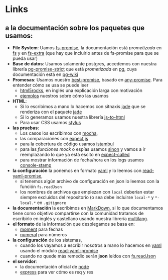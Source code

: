 # Links

## a la documentación sobre los paquetes que usamos:

 * **File System**: Uamos [fs-promise](https://www.npmjs.com/package/fs-promise), 
 la documentación está *prometizada* en [fs](https://nodejs.org/api/fs.html) 
 y en [fs-extra](https://www.npmjs.com/package/fs-extra) (que hay que incluirlo antes de fs-promise para que se pueda usar)
 * **Base de datos**: Usamos solamente postgres, 
 accedemos con nuestra librería [pg-promise-strict](https://www.npmjs.com/package/pg-promise-strict)
 que está *prometizada* en [pg](https://www.npmjs.com/package/pg), 
 cuya documentación está en [pg-wiki](https://github.com/brianc/node-postgres/wiki)
 * **Promesas**: Usamos nuestro [best-promise](https://www.npmjs.com/package/best-promise), 
 basado en [any-promise](https://www.npmjs.com/package/any-promise). Para entender cómo se usa se puede leer
   * [html5rocks](http://www.html5rocks.com/en/tutorials/es6/promises/), en inglés una explicación larga con motivación
   * [ejemplos](https://github.com/codenautas/codenautas/blob/master/examples/promises.md) nuestros sobre cómo las usamos
 * **HTML**: 
   * Si lo escribimos a mano lo hacemos con sitnaxis [jade](http://jade-lang.com/) 
   que se renderiza con el paquete [jade](https://www.npmjs.com/package/jade)
   * Si lo generamos usamos nuestra librería [js-to-html](https://www.npmjs.com/package/js-to-html)
   * Para usar CSS usamos [stylus](https://learnboost.github.io/stylus/)
 * **las pruebas**: 
   * Los casos los escribimos con [mocha](http://mochajs.org/),
   * las comparaciones con [expect.js](https://www.npmjs.com/package/expect.js)
   * para la cobertura de código usamos [istambul](https://www.npmjs.com/package/istanbul)
   * para las *funciones mock* o espías usamos [sinon](http://sinonjs.org/) y vamos a ir reemplazando lo que ya está escito en [expect-called](https://www.npmjs.com/package/expect-called)
   * para mostrar información de fecha/hora en los logs usamos [console-stamp](https://www.npmjs.com/package/console-stamp)
 * **la configuración** la ponemos en formato [yaml](http://www.yaml.org/spec/1.2/spec.html#id2759963) 
 y lo leemos con [read-yaml-promise](https://www.npmjs.com/package/read-yaml-promise),
   * si tenemos algún archivo de configuración en json lo leemos con la función `fs.readJson`
   * los nombres de archivos que empiezan con `local` deberían estar siempre excluidos del repositorio 
   (o sea debe incluirse `local-*` y `*-local.*` en `.gitignore`
 * **la documentación** la escribimos en [MarkDown](https://guides.github.com/features/mastering-markdown/), 
 si lo que documentamos tiene como objetivo compartirse con la comunidad tratamos de escribirlo en inglés y castellano 
 usando nuestra librería [multilang](https://www.npmjs.com/package/multilang).
 * **el formato** de la información que desplegamos se basa en:
   * [moment](http://momentjs.com/docs/) para fechas
   * [numeral](http://numeraljs.com/) para números
 * **la configuración** de los sistemas, 
   * cuando los vayamos a escribir nosotros a mano lo hacemos en [yaml](http://www.yaml.org/refcard.html) usando el módulo [read-yaml-promise](https://www.npmjs.com/package/read-yaml-promise)
   * cuando no quede más remedio serán **json** leídos con [fs.readJson](https://www.npmjs.com/package/fs-promise)
 * **el servidor**:
   * la documentación oficial de [node](https://nodejs.org/api/)
   * [express](http://expressjs.com/4x/api.html) para ver cómo es req y res 
